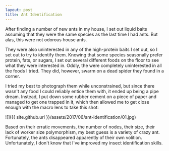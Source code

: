 ```yaml
---
layout: post
title: Ant Identification
---
```

After finding a number of new ants in my house, I set out liquid baits assuming
that they were the same species as the last time I had ants. But alas, this were
not odorous house ants.

They were also uninterested in any of the high-protein baits I set out, so I set
out to try to identify them. Knowing that some species seasonally prefer
protein, fats, or sugars, I set out several different foods on the floor to see
what they were interested in. Oddly, the were completely uninterested in all the
foods I tried. They did, however, swarm on a dead spider they found in a corner.

I tried my best to photograph them while unconstrained, but since there wasn't
any food I could reliably entice them with, it ended up being a pipe dream.
Instead, I put down some rubber cement on a piece of paper and managed to get
one trapped in it, which then allowed me to get close enough with the macro lens
to take this shot:

![]({{ site.github.url }}/assets/2017/06/ant-identification/01.jpg)

Based on their erratic movements, the number of nodes, their size, their lack of
worker size polymorphism, my best guess is a variety of crazy ant. Fortunately,
the ants disappeared apparently of their own volition. Unfortunately, I don't
know that I've improved my insect identification skills.
